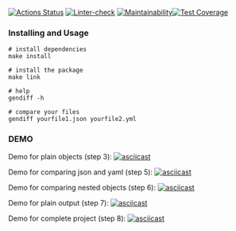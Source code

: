[![Actions Status](https://github.com/niyak93rus/frontend-project-lvl2/workflows/hexlet-check/badge.svg)](https://github.com/niyak93rus/frontend-project-lvl2/actions) [![Linter-check](https://github.com/niyak93rus/frontend-project-lvl2/actions/workflows/linter-check.yml/badge.svg)](https://github.com/niyak93rus/frontend-project-lvl2/actions/workflows/linter-check.yml) [![Maintainability](https://api.codeclimate.com/v1/badges/1eed5a3c4bbcc15805ab/maintainability)](https://codeclimate.com/github/niyak93rus/frontend-project-lvl2/maintainability)[![Test Coverage](https://api.codeclimate.com/v1/badges/1eed5a3c4bbcc15805ab/test_coverage)](https://codeclimate.com/github/niyak93rus/frontend-project-lvl2/test_coverage)

### Installing and Usage
    # install dependencies
    make install

    # install the package
    make link

    # help
    gendiff -h

    # compare your files
    gendiff yourfile1.json yourfile2.yml

### DEMO
Demo for plain objects (step 3):
[![asciicast](https://asciinema.org/a/8mW8Lo37BzvMInbUBXgVoZhVr.svg)](https://asciinema.org/a/8mW8Lo37BzvMInbUBXgVoZhVr)

Demo for comparing json and yaml (step 5):
[![asciicast](https://asciinema.org/a/gMF4XeAkrQ9YIfB0Hts0A0QwF.svg)](https://asciinema.org/a/gMF4XeAkrQ9YIfB0Hts0A0QwF)

Demo for comparing nested objects (step 6):
[![asciicast](https://asciinema.org/a/HLv3PO9RSAs35FQA7sLuilOwc.svg)](https://asciinema.org/a/HLv3PO9RSAs35FQA7sLuilOwc)

Demo for plain output (step 7):
[![asciicast](https://asciinema.org/a/KNXIY3ejuE7kScs9QaITVoHaX.svg)](https://asciinema.org/a/KNXIY3ejuE7kScs9QaITVoHaX)

Demo for complete project (step 8):
[![asciicast](https://asciinema.org/a/DajbmfZnCmrFyqCP4MEfvOZ8G.svg)](https://asciinema.org/a/DajbmfZnCmrFyqCP4MEfvOZ8G)